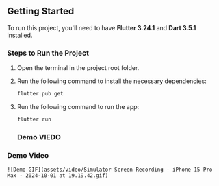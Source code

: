 ## Getting Started

To run this project, you'll need to have **Flutter 3.24.1** and **Dart 3.5.1** installed.

### Steps to Run the Project

1. Open the terminal in the project root folder.
2. Run the following command to install the necessary dependencies:
   ```bash
   flutter pub get
   ```
3. Run the following command to run the app:

   ```bash
   flutter run
   ```

   ### Demo VIEDO

### Demo Video

    ![Demo GIF](assets/video/Simulator Screen Recording - iPhone 15 Pro Max - 2024-10-01 at 19.19.42.gif)
